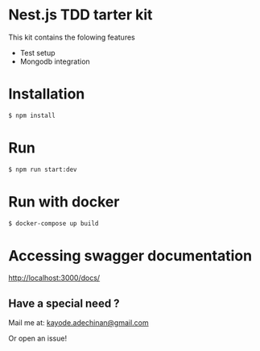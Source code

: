 # Nest.js TDD tarter kit

This kit contains the folowing features

- Test setup
- Mongodb integration

# Installation

```bash
$ npm install
```

# Run

```bash
$ npm run start:dev
```

# Run with docker

```bash
$ docker-compose up build
```

# Accessing swagger documentation

[http://localhost:3000/docs/](http://localhost:3000/docs/)

## Have a special need ?

Mail me at: kayode.adechinan@gmail.com

Or open an issue!
